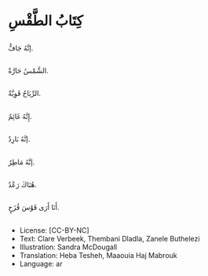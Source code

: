 # كِتَابُ الطَّقْسِ

##
إنَّهُ جَافٌّ.

##
الشَّمْسُ حَارَّةٌ.

##
الرِّيَاحُ قَوِيَّةٌ.

##
إِنَّهُ غَائِمٌ.

##
إنَّهُ بَارِدٌ.

##
إنَّهُ مَاطِرٌ.

##
هُنَاكَ رَعْدٌ.

##
أَنَا أَرَى قَوْسَ قُزَحٍ.

##
* License: [CC-BY-NC]
* Text: Clare Verbeek, Thembani Dladla, Zanele Buthelezi
* Illustration: Sandra McDougall
* Translation: Heba Tesheh, Maaouia Haj Mabrouk
* Language: ar
